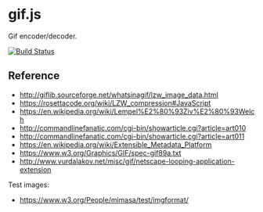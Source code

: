 # gif.js

Gif encoder/decoder.

[![Build Status](https://travis-ci.org/potomak/gif.js.svg?branch=master)](https://travis-ci.org/potomak/gif.js)

## Reference

* http://giflib.sourceforge.net/whatsinagif/lzw_image_data.html
* https://rosettacode.org/wiki/LZW_compression#JavaScript
* https://en.wikipedia.org/wiki/Lempel%E2%80%93Ziv%E2%80%93Welch
* http://commandlinefanatic.com/cgi-bin/showarticle.cgi?article=art010
* http://commandlinefanatic.com/cgi-bin/showarticle.cgi?article=art011
* https://en.wikipedia.org/wiki/Extensible_Metadata_Platform
* https://www.w3.org/Graphics/GIF/spec-gif89a.txt
* http://www.vurdalakov.net/misc/gif/netscape-looping-application-extension

Test images:

* https://www.w3.org/People/mimasa/test/imgformat/
